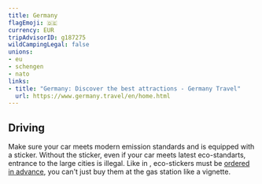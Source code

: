 ```yaml
---
title: Germany
flagEmoji: 🇩🇪
currency: EUR
tripAdvisorID: g187275
wildCampingLegal: false
unions:
- eu
- schengen
- nato
links:
- title: "Germany: Discover the best attractions - Germany Travel"
  url: https://www.germany.travel/en/home.html
---
```


## Driving

Make sure your car meets modern emission standards and is equipped with a sticker. Without the sticker, even if your car meets latest eco-standarts, entrance to the large cities is illegal. Like in [](/countries/france/#driving), eco-stickers must be [ordered in advance](https://www.green-zones.eu/en/products), you can't just buy them at the gas station like a vignette.
